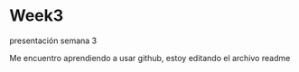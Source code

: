# Week3
presentación semana 3

Me encuentro aprendiendo a usar github, estoy editando el archivo readme
